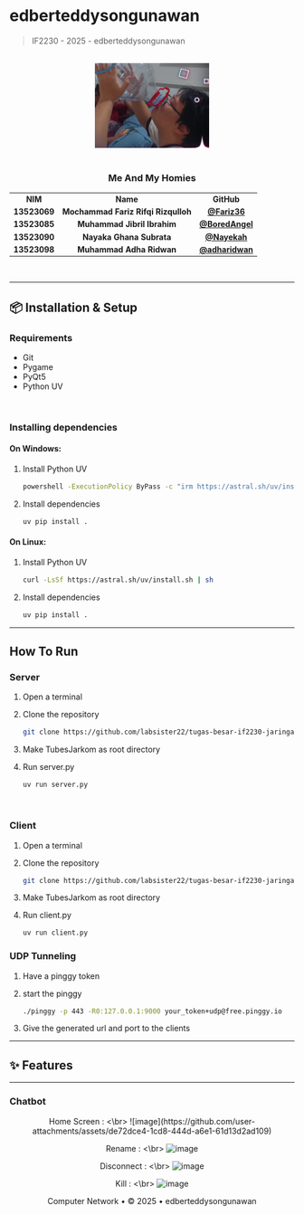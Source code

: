 # edberteddysongunawan

> IF2230 - 2025 - edberteddysongunawan
<br/>

<div align="center">
  <img src="image.png" alt="Project Image" width="40%">
</div>

<br/>
 <div align="center" id="contributor">
   <strong>
     <h3> Me And My Homies </h3>
     <table align="center">
       <tr align="center">
         <td>NIM</td>
         <td>Name</td>
         <td>GitHub</td>
       </tr>
       <tr align="center">
         <td>13523069</td>
         <td>Mochammad Fariz Rifqi Rizqulloh</td>
         <td><a href="https://github.com/Fariz36">@Fariz36</a></td>
       </tr>
       <tr align="center">
         <td>13523085</td>
         <td>Muhammad Jibril Ibrahim</td>
         <td><a href="https://github.com/BoredAngel">@BoredAngel</a></td>
       </tr>
       <tr align="center">
         <td>13523090</td>
         <td>Nayaka Ghana Subrata</td>
         <td><a href="https://github.com/Nayekah">@Nayekah</a></td>
       </tr>
       <tr align="center">
         <td>13523098</td>
         <td>Muhammad Adha Ridwan</td>
         <td><a href="https://github.com/adharidwan">@adharidwan</a></td>
       </tr>
     </table>
   </strong>
 </div>
<br/>

---

## 📦 Installation & Setup

### Requirements
- Git
- Pygame
- PyQt5
- Python UV

<br/>

### Installing dependencies
#### On Windows:
1. Install Python UV

    ```bash
    powershell -ExecutionPolicy ByPass -c "irm https://astral.sh/uv/install.ps1 | iex"
   ```

2. Install dependencies

    ```bash
    uv pip install .
   ```

#### On Linux:
1. Install Python UV

    ```bash
    curl -LsSf https://astral.sh/uv/install.sh | sh
   ```

2. Install dependencies

    ```bash
    uv pip install .
   ```

---

## How To Run
### **Server**

1. Open a terminal
2. Clone the repository

   ```bash
   git clone https://github.com/labsister22/tugas-besar-if2230-jaringan-komputer-edberteddysongunawan.git
   ```

3. Make TubesJarkom as root directory
4. Run server.py

    ```bash
   uv run server.py
   ```

<br/>

### **Client**
1. Open a terminal
2. Clone the repository

   ```bash
   git clone https://github.com/labsister22/tugas-besar-if2230-jaringan-komputer-edberteddysongunawan.git
   ```

3. Make TubesJarkom as root directory
4. Run client.py

    ```bash
   uv run client.py
   ```

### **UDP Tunneling**
1. Have a pinggy token
2. start the pinggy

    ```bash
   ./pinggy -p 443 -R0:127.0.0.1:9000 your_token+udp@free.pinggy.io
   ```

3. Give the generated url and port to the clients

---

## ✨ Features
---

### **Chatbot**

<!-- Add your chatbot image here with desired size -->
<div align="center">
  Home Screen : <\br>
  ![image](https://github.com/user-attachments/assets/de72dce4-1cd8-444d-a6e1-61d13d2ad109)

  Rename : <\br>
  ![image](https://github.com/user-attachments/assets/645ad8b8-1ec1-4cc0-a2c4-8d5ba1ef824c)

  Disconnect : <\br>
  ![image](https://github.com/user-attachments/assets/7494be87-b653-4d3b-bb7a-230c69fb50a3)

  Kill : <\br>
  ![image](https://github.com/user-attachments/assets/01c5d1c3-a801-4b49-8cc7-7941acf20cac)


</div>

<div align="center">
 Computer Network • © 2025 • edberteddysongunawan
</div>
